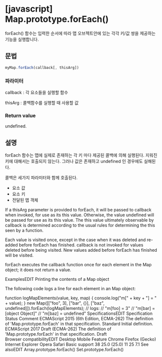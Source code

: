 # [javascript] Map.prototype.forEach()

forEach() 함수는 입력한 순서에 따라 맵 오브젝트안에 있는 각각 키/값 쌍을 제공하는 기능을 실행합니다. 

## 문법
```javascript
myMap.forEach(callback[, thisArg])
```

### 파라미터

callback
: 각 요소들을 실행할 함수

thisArg
: 콜백함수를 실행할 때 사용할 값

### Return value

undefined.

## 설명

forEach 함수는 맵에 실제로 존재하는 각 키 마다 제공된 콜백에 의해 실행된다. 지워진 키에 대해서는 호출되지 않는다. 그러나 값은 존재하고 undefined 인 경우에도 실해된다. 

콜백은 세가지 파라미터와 함께 호출된다. 

- 요소 값
- 요소 키
- 전달된 맵 객체

If a thisArg parameter is provided to forEach, it will be passed to callback when invoked, for use as its this value.  Otherwise, the value undefined will be passed for use as its this value.  The this value ultimately observable by callback is determined according to the usual rules for determining the this seen by a function.

Each value is visited once, except in the case when it was deleted and re-added before forEach has finished. callback is not invoked for values deleted before being visited. New values added before forEach has finished will be visited.

forEach executes the callback function once for each element in the Map object; it does not return a value.

ExamplesEDIT
Printing the contents of a Map object

The following code logs a line for each element in an Map object:

function logMapElements(value, key, map) {
    console.log("m[" + key + "] = " + value);
}
new Map([["foo", 3], ["bar", {}], ["baz", undefined]]).forEach(logMapElements);
// logs:
// "m[foo] = 3"
// "m[bar] = [object Object]"
// "m[baz] = undefined"
SpecificationsEDIT
Specification	Status	Comment
ECMAScript 2015 (6th Edition, ECMA-262)
The definition of 'Map.prototype.forEach' in that specification.	Standard	Initial definition.
ECMAScript 2017 Draft (ECMA-262)
The definition of 'Map.prototype.forEach' in that specification.	Draft	 
Browser compatibilityEDIT
Desktop Mobile
Feature	Chrome	Firefox (Gecko)	Internet Explorer	Opera	Safari
Basic support	38	25.0 (25.0)	11	25	7.1
See alsoEDIT
Array.prototype.forEach()
Set.prototype.forEach()